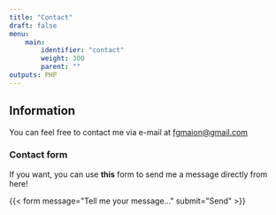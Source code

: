 ```yaml
---
title: "Contact"
draft: false
menu:
    main:
        identifier: "contact"
        weight: 300
        parent: ""
outputs: PHP
---
```

## Information
You can feel free to contact me via e-mail at fgmaion@gmail.com

### Contact form
If you want, you can use **this** form to send me a message directly from here!

{{< form message="Tell me your message..." submit="Send" >}}
